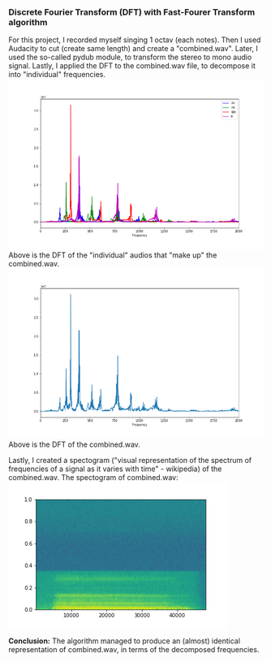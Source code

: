 ### Discrete Fourier Transform (DFT) with Fast-Fourer Transform algorithm

For this project, I recorded  myself singing 1 octav (each notes). 
Then I used Audacity to cut (create same length) and create a "combined.wav".
Later, I used the so-called pydub module, to transform the stereo to mono audio signal.
Lastly, I applied the DFT to the combined.wav file, to decompose it into "individual" frequencies.
![image](/plots/DFT_individuals_lows.png)
Above is the DFT of the "individual" audios that "make up" the combined.wav.
![image](/plots/DFT_combined_lows.png)
Above is the DFT of the combined.wav.

Lastly, I created a spectogram ("visual representation of the spectrum of frequencies of a signal as it varies 
with time" - wikipedia) of the combined.wav. The spectogram of combined.wav:
![image](/plots/combined_spectogram.png)



**Conclusion:** The algorithm managed to produce an (almost) identical representation of combined.wav, in terms of the decomposed frequencies.

